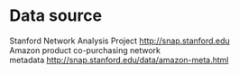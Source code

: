 # Data source
Stanford Network Analysis Project http://snap.stanford.edu \
Amazon product co-purchasing network metadata http://snap.stanford.edu/data/amazon-meta.html
